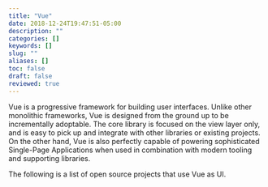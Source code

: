 ```yaml
---
title: "Vue"
date: 2018-12-24T19:47:51-05:00
description: ""
categories: []
keywords: []
slug: ""
aliases: []
toc: false
draft: false
reviewed: true
---
```


Vue is a progressive framework for building user interfaces. Unlike other monolithic frameworks, Vue is designed from the ground up to be incrementally adoptable. The core library is focused on the view layer only, and is easy to pick up and integrate with other libraries or existing projects. On the other hand, Vue is also perfectly capable of powering sophisticated Single-Page Applications when used in combination with modern tooling and supporting libraries.

The following is a list of open source projects that use Vue as UI. 
